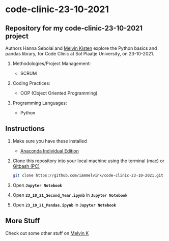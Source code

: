 # code-clinic-23-10-2021

## Repository for my code-clinic-23-10-2021 project

Authors Hanna Sebolai and [Melvin Kisten](https://github.com/iammelvink 'Melvin Kisten') explore the Python basics and pandas library, for Code Clinic at Sol Plaatje University, on 23-10-2021.

1. Methodologies/Project Management:
   - SCRUM

2. Coding Practices:
   - OOP (Object Oriented Programming)

3. Programming Languages:
   - Python

## Instructions

1. Make sure you have these installed

   - [Anaconda Individual Edition](https://www.anaconda.com/products/individual 'Anaconda Individual Edition')

2. Clone this repository into your local machine using the terminal (mac) or
   [Gitbash (PC)](https://git-scm.com/download/win 'Gitbash (PC)')

   ```sh
   git clone https://github.com/iammelvink/code-clinic-23-10-2021.git
   ```

3. Open **`Jupyter Notebook`**

4. Open **`23_10_21_Second_Year.ipynb`** in **`Jupyter Notebook`**

5. Open **`23_10_21_Pandas.ipynb`** in **`Jupyter Notebook`**

## More Stuff

Check out some other stuff on
[Melvin K](https://github.com/iammelvink 'Melvin K GitHub page')
